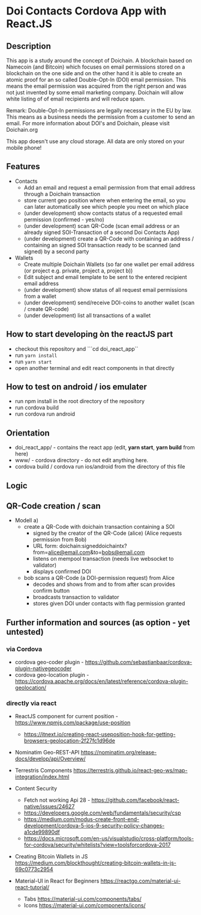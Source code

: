 # Doi Contacts Cordova App with React.JS
## Description
This app is a study around the concept of Doichain. A blockchain based on Namecoin (and Bitcoin) which focuses
on email permissions stored on a blockchain on the one side and on the other hand it is able to create an atomic proof for 
an so called Double-Opt-In (DOI) email permission. This means the email permission was acquired from the right person and was not just invented by some email marketing company.
Doichain will allow white listing of of email recipients and will reduce spam.

Remark: Double-Opt-In permissions are legally necessary in the EU by law. This means as a business needs the permission from a customer to send an email.
For more information about DOI's and Doichain, please visit Doichain.org

This app doesn't use any cloud storage. All data are only stored on your mobile phone! 

## Features
- Contacts
    - Add an email and request a email permission from that email address through a Doichain transaction
    - store current geo position where when entering the email, so you can later automatically see which people you meet on which place
    - (under development) show contacts status of a requested email permission (confirmed - yes/no)
    - (under development) scan QR-Code (scan email address or an already signed SOI-Transaction of a second Doi Contacts App)
    - (under development) create a QR-Code with containing an address / containing an signed SOI transaction ready to be scanned (and signed) by a second party
- Wallets
    - Create multiple Doichain Wallets (so far one wallet per email address (or project e.g. private, project a, project b))
    - Edit subject and email template to be sent to the entered recipient email address
    - (under development) show status of all request email permissions from a wallet
    - (under development) send/receive DOI-coins to another wallet (scan / create QR-code) 
    - (under development) list all transactions of a wallet 
    
## How to start developing òn the reactJS part
- checkout this repository and ```cd doi_react_app``
- run ```yarn install```
- run ```yarn start```
- open another terminal and edit react components in that directly

## How to test on android / ios emulater
- run npm install in the root directory of the repository
- run cordova build
- run cordova run android

## Orientation
- doi_react_app/ - contains the react app (edit, **yarn start**, **yarn build** from here)
- www/ - cordova directory - do not edit anything here.
- cordova build / cordova run ios/android from the directory of this file

## Logic
## QR-Code creation / scan
- Modell a) 
    - create a QR-Code with doichain transaction containing a SOI
        - signed by the creator of the QR-Code (alice) (Alice requests permission from Bob) 
        - URL form: doichain:signeddoichaintx?from=alice@email.com&to=bobs@email.com
        - listens on mempool transaction (needs live websocket to validator)
        - displays confirmed DOI 
    - bob scans a QR-Code (a DOI-permission request) from Alice
        - decodes and shows from and to from after scan provides confirm button
        - broadcasts transaction to validator
        - stores given DOI under contacts with flag permission granted  
        

## Further information and sources (as option - yet untested)
### via Cordova
- cordova geo-coder plugin - https://github.com/sebastianbaar/cordova-plugin-nativegeocoder
- cordova geo-location plugin - https://cordova.apache.org/docs/en/latest/reference/cordova-plugin-geolocation/
### directly via react
- ReactJS component for current position - https://www.npmjs.com/package/use-position 
    - https://itnext.io/creating-react-useposition-hook-for-getting-browsers-geolocation-2f27fc1d96de
- Nominatim Geo-REST-API https://nominatim.org/release-docs/develop/api/Overview/
- Terrestris Components https://terrestris.github.io/react-geo-ws/map-integration/index.html

- Content Security
    - Fetch not working Api 28 - https://github.com/facebook/react-native/issues/24627
    - https://developers.google.com/web/fundamentals/security/csp
    - https://medium.com/modus-create-front-end-development/cordova-5-ios-9-security-policy-changes-a1cde99890df
    - https://docs.microsoft.com/en-us/visualstudio/cross-platform/tools-for-cordova/security/whitelists?view=toolsforcordova-2017
- Creating Bitcoin Wallets in JS https://medium.com/blockthought/creating-bitcoin-wallets-in-js-69c0773c2954
- Material-UI in React for Beginners https://reactgo.com/material-ui-react-tutorial/
    - Tabs https://material-ui.com/components/tabs/
    - Icons https://material-ui.com/components/icons/
    

